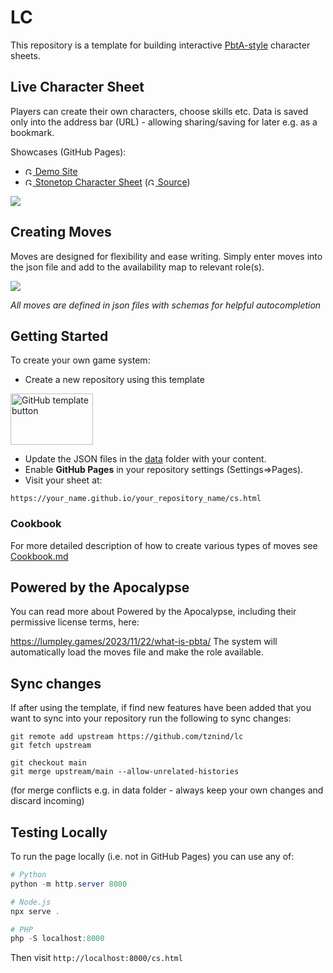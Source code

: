 # LC
This repository is a template for building interactive [PbtA-style](https://en.wikipedia.org/wiki/Powered_by_the_Apocalypse?utm_source=chatgpt.com) character sheets.

## Live Character Sheet

Players can create their own characters, choose skills etc. Data is saved only into the address bar (URL) - allowing sharing/saving for later e.g. as a bookmark.

Showcases (GitHub Pages):
- [<img width="12" height="12" alt="GitHub logo" src="https://github.com/user-attachments/assets/d45893e9-0b26-4259-8764-a9737ee1426e" /> Demo Site](https://tznind.github.io/lc/cs.html)
- [<img width="12" height="12" alt="GitHub logo" src="https://github.com/user-attachments/assets/d45893e9-0b26-4259-8764-a9737ee1426e" /> Stonetop Character Sheet](https://tznind.github.io/st/cs.html) ([<img width="12" height="12" alt="GitHub logo" src="https://github.com/user-attachments/assets/d45893e9-0b26-4259-8764-a9737ee1426e"/> Source](https://github.com/tznind/st))


<a href="https://tznind.github.io/st/cs.html?name=Inigo+Montoya&player=Thomas&role=Fox&move_l1a2b3=1&move_d4e5f6=1&takeFrom_d4e5f6_role=The+Ranger&takeFrom_d4e5f6_move=rg002&move_rg002=1&ac_nm=Foxy+Fox&ac_dt=messy&strength=1&dexterity=2&intelligence=1&wisdom=0">
<img src="https://github.com/user-attachments/assets/9d21b4b4-6b42-4f22-a740-c78015beb577"/>
</a>

## Creating Moves

Moves are designed for flexibility and ease writing. Simply enter moves into the json file and add to the availability map to relevant role(s).

<a href="https://github.com/tznind/st/tree/main/data/moves"/>
<img src="https://github.com/user-attachments/assets/d8efa576-ee04-4549-9699-ae3caa280952"/>
</a>

_All moves are defined in json files with schemas for helpful autocompletion_

## Getting Started

To create your own game system:

- Create a new repository using this template

<img width="132" height="82" alt="GitHub template button" src="https://github.com/user-attachments/assets/6c97f925-6db8-4687-ba26-101705bf736e" />

- Update the JSON files in the [data](./data) folder with your content.  
- Enable **GitHub Pages** in your repository settings (Settings=>Pages).
- Visit your sheet at:  

```
https://your_name.github.io/your_repository_name/cs.html
```

### Cookbook

For more detailed description of how to create various types of moves see [Cookbook.md](./Cookbook.md)

## Powered by the Apocalypse

You can read more about Powered by the Apocalypse, including their permissive license terms, here:

https://lumpley.games/2023/11/22/what-is-pbta/
The system will automatically load the moves file and make the role available.


## Sync changes

If after using the template, if find new features have been added that you want to sync into your repository run the following to sync changes:

```
git remote add upstream https://github.com/tznind/lc
git fetch upstream

git checkout main
git merge upstream/main --allow-unrelated-histories
```

(for merge conflicts e.g. in data folder - always keep your own changes and discard incoming)

## Testing Locally

To run the page locally (i.e. not in GitHub Pages) you can use any of:

```powershell
# Python
python -m http.server 8000

# Node.js
npx serve .

# PHP  
php -S localhost:8000
```

Then visit `http://localhost:8000/cs.html`

